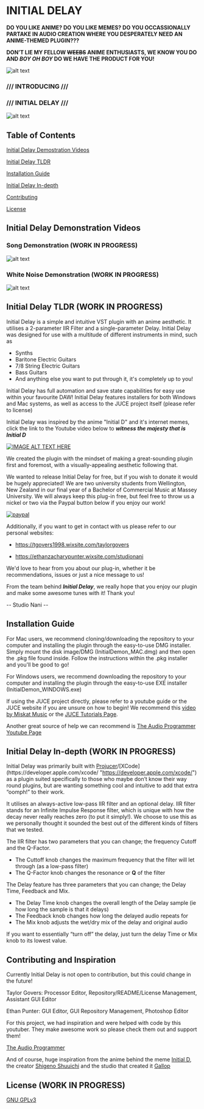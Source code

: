 # INITIAL DELAY

**DO YOU LIKE ANIME? DO YOU LIKE MEMES? DO YOU OCCASSIONALLY PARTAKE IN AUDIO CREATION WHERE YOU DESPERATELY NEED AN ANIME-THEMED PLUGIN???** 

**DON’T LIE MY FELLOW ~~WEEBS~~ ANIME ENTHUSIASTS, WE KNOW YOU DO AND _BOY OH BOY_ DO WE HAVE THE PRODUCT FOR YOU!**

![alt text](https://i.imgur.com/oncXwbO.jpg?1 "Drift")

### /// INTRODUCING ///
### /// INITIAL DELAY ///

![alt text](https://i.imgur.com/n1Wqot0.png "InitialDelay")

## Table of Contents  
[Initial Delay Demostration Videos](#initialdelaydemonstrationvideos)

[Initial Delay TLDR](#initialdelaytldr)

[Installation Guide](#installation-guide)

[Initial Delay In-depth](#initial-delay-in-depth)

[Contributing](#contributing)

[License](#license)

<a name="initialdelaydemonstrationvideos"/>
<a name="initialdelaytldr"/>
<a name="installationguide"/>
<a name="initialdelayindepth"/>

## Initial Delay Demonstration Videos

### Song Demonstration (WORK IN PROGRESS)

![alt text](https://i.imgur.com/aKIrEBF.png "Coming Soon")

### White Noise Demonstration (WORK IN PROGRESS)

![alt text](https://i.imgur.com/aKIrEBF.png "Coming Soon")

## Initial Delay TLDR (WORK IN PROGRESS)

Initial Delay is a simple and intuitive VST plugin with an anime aesthetic. It utilises a 2-parameter IIR Filter and a single-parameter Delay. Initial Delay was designed for use with a multitude of different instruments in mind, such as
* Synths
* Baritone Electric Guitars
* 7/8 String Electric Guitars
* Bass Guitars
* And anything else you want to put through it, it's completely up to you!

Initial Delay has full automation and save state capabilities for easy use within your favourite DAW! Initial Delay features installers for both Windows and Mac systems, as well as access to the JUCE project itself (please refer to license) 

Initial Delay was inspired by the anime "Initial D" and it's internet memes, click the link to the Youtube video below to **_witness the majesty that is Initial D_** 

[![IMAGE ALT TEXT HERE](http://img.youtube.com/vi/fWhZWX3FnXg/0.jpg)](https://www.youtube.com/watch?v=fWhZWX3FnXg)

We created the plugin with the mindset of making a great-sounding plugin first and foremost, with a visually-appealing aesthetic following that. 

We wanted to release Initial Delay for free, but if you wish to donate it would be hugely appreciated! We are two university students from Wellington, New Zealand in our final year of a Bachelor of Commercial Music at Massey University. We will always keep this plug-in free, but feel free to throw us a nickel or two via the Paypal button below if you enjoy our work!


[![paypal](https://www.paypalobjects.com/en_US/i/btn/btn_donateCC_LG.gif)](https://www.paypal.com/cgi-bin/webscr?cmd=_s-xclick&hosted_button_id=YP29EFC3QEU4L)

Additionally, if you want to get in contact with us please refer to our personal websites:

- https://tgovers1998.wixsite.com/taylorgovers

- https://ethanzacharypunter.wixsite.com/studionani

We'd love to hear from you about our plug-in, whether it be recommendations, issues or just a nice message to us!

From the team behind **_Initial Delay_**, we really hope that you enjoy our plugin and make some awesome tunes with it!
Thank you!

-- Studio Nani --

## Installation Guide

For Mac users, we recommend cloning/downloading the repository to your computer and installing the plugin through the easy-to-use DMG installer. Simply mount the disk image/DMG (InitialDemon_MAC.dmg) and then open the .pkg file found inside. Follow the instructions within the .pkg installer and you'll be good to go!

For Windows users, we recommend downloading the repository to your computer and installing the plugin through the easy-to-use EXE installer (InitialDemon_WINDOWS.exe)

If using the JUCE project directly, please refer to a youtube guide or the JUCE website if you are unsure on how to begin! We recommend this [video by Miskat Music](https://www.youtube.com/watch?v=rGzSSNjbXlA "https://www.youtube.com/watch?v=rGzSSNjbXlA") or the [JUCE Tutorials Page](https://juce.com/learn/tutorials "https://juce.com/learn/tutorials").

Another great source of help we can recommend is [The Audio Programmer Youtube Page](https://www.youtube.com/channel/UCpKb02FsH4WH4X_2xhIoJ1A "https://www.youtube.com/channel/UCpKb02FsH4WH4X_2xhIoJ1A") 

## Initial Delay In-depth (WORK IN PROGRESS)

Initial Delay was primarily built with [Projucer](https://juce.com/ "https://juce.com/")/[XCode](https://developer.apple.com/xcode/ "https://developer.apple.com/xcode/") as a plugin suited specifically to those who maybe don’t know their way round plugins, but are wanting something cool and intuitive to add that extra “oomph!” to their work.

It utilises an always-active low-pass IIR filter and an optional delay. IIR filter stands for an Infinite Impulse Response filter, which is unique with how the decay never really reaches zero (to put it simply!). We choose to use this as we personally thought it sounded the best out of the different kinds of filters that we tested. 

The IIR filter has two parameters that you can change; the frequency Cutoff and the Q-Factor. 
* The Cuttoff knob changes the maximum frequency that the filter will let through (as a low-pass filter)
* The Q-Factor knob changes the resonance or **Q** of the filter

The Delay feature has three parameters that you can change; the Delay Time, Feedback and Mix. 
* The Delay Time knob changes the overall length of the Delay sample (ie how long the sample is that it delays)
* The Feedback knob changes how long the delayed audio repeats for
* The Mix knob adjusts the wet/dry mix of the delay and original audio

If you want to essentially “turn off” the delay, just turn the delay Time or Mix knob to its lowest value. 

## Contributing and Inspiration

Currently Initial Delay is not open to contribution, but this could change in the future!

Taylor Govers: Processor Editor, Repository/README/License Management, Assistant GUI Editor

Ethan Punter: GUI Editor, GUI Repository Management, Photoshop Editor

For this project, we had inspiration and were helped with code by this youtuber. They make awesome work so please check them out and support them!

[The Audio Programmer](https://www.youtube.com/channel/UCpKb02FsH4WH4X_2xhIoJ1A "https://www.youtube.com/channel/UCpKb02FsH4WH4X_2xhIoJ1A")

And of course, huge inspiration from the anime behind the meme [Initial D](https://myanimelist.net/anime/185/Initial_D_First_Stage "https://myanimelist.net/anime/185/Initial_D_First_Stage"), the creator [Shigeno Shuuichi](https://myanimelist.net/people/2357/Shuuichi_Shigeno "https://myanimelist.net/people/2357/Shuuichi_Shigeno") and the studio that created it [Gallop](https://myanimelist.net/anime/producer/36/Gallop "https://myanimelist.net/anime/producer/36/Gallop")  

## License (WORK IN PROGRESS)

[GNU GPLv3](https://github.com/TGovers/Initial_Delay/blob/master/LICENSE.txt)
